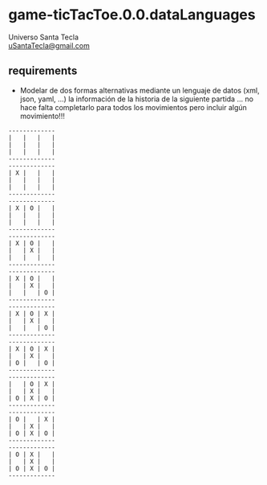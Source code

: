 # game-ticTacToe.0.0.dataLanguages
Universo Santa Tecla  
[uSantaTecla@gmail.com](mailto:uSantaTecla@gmail.com)  
  
## requirements 

* Modelar de dos formas alternativas mediante un lenguaje de datos (xml, json, yaml, ...) la información de la historia de la siguiente partida ... no hace falta completarlo para todos los movimientos pero incluir algún movimiento!!!
  
```
-------------
|   |   |   |
|   |   |   |
|   |   |   |
-------------
-------------
| X |   |   |
|   |   |   |
|   |   |   |
-------------
-------------
| X | O |   |
|   |   |   |
|   |   |   |
-------------
-------------
| X | O |   |
|   | X |   |
|   |   |   |
-------------
-------------
| X | O |   |
|   | X |   |
|   |   | O |
-------------
-------------
| X | O | X |
|   | X |   |
|   |   | O |
-------------
-------------
| X | O | X |
|   | X |   |
| O |   | O |
-------------
-------------
|   | O | X |
|   | X |   |
| O | X | O |
-------------
-------------
| O |   | X |
|   | X |   |
| O | X | O |
-------------
-------------
| O | X |   |
|   | X |   |
| O | X | O |
-------------
```
